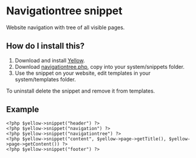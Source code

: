 Navigationtree snippet
======================

Website navigation with tree of all visible pages.

How do I install this?
----------------------
1. Download and install [Yellow](https://github.com/markseu/yellowcms/).  
2. Download [navigationtree.php](navigationtree.php?raw=true), copy into your system/snippets folder.  
3. Use the snippet on your website, edit templates in your system/templates folder.

To uninstall delete the snippet and remove it from templates.

Example
-------

    <?php $yellow->snippet("header") ?>
    <?php $yellow->snippet("navigation") ?>
    <?php $yellow->snippet("navigationtree") ?>
    <?php $yellow->snippet("content", $yellow->page->getTitle(), $yellow->page->getContent()) ?>
    <?php $yellow->snippet("footer") ?>